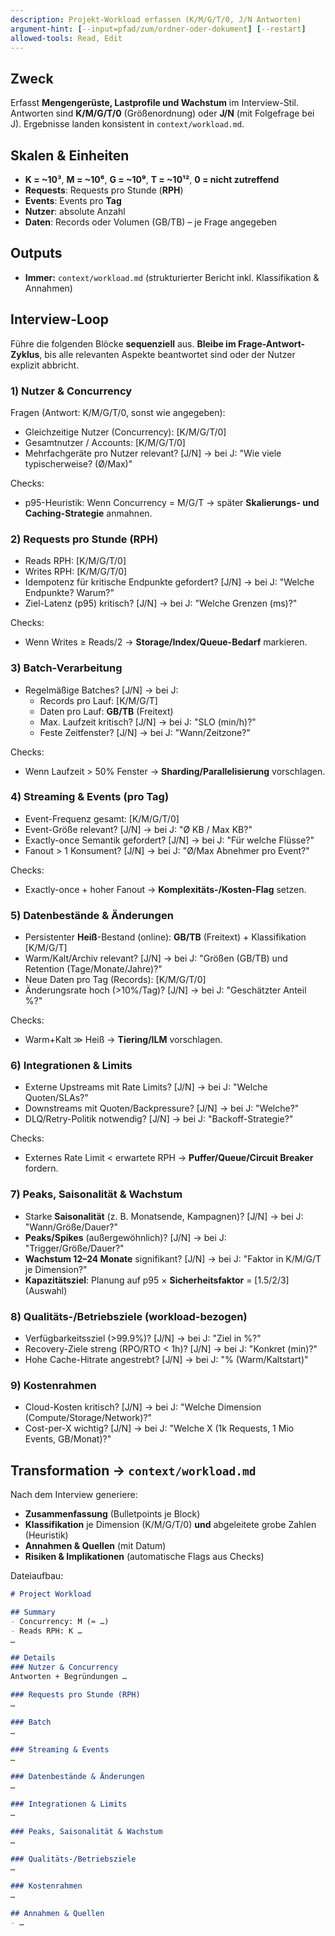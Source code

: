 ```yaml
---
description: Projekt-Workload erfassen (K/M/G/T/0, J/N Antworten)
argument-hint: [--input=pfad/zum/ordner-oder-dokument] [--restart]
allowed-tools: Read, Edit
---
```


## Zweck
Erfasst **Mengengerüste, Lastprofile und Wachstum** im Interview-Stil. Antworten sind **K/M/G/T/0** (Größenordnung) oder **J/N** (mit Folgefrage bei J). Ergebnisse landen konsistent in `context/workload.md`.

## Skalen & Einheiten
- **K = ~10³**, **M = ~10⁶**, **G = ~10⁹**, **T = ~10¹²**, **0 = nicht zutreffend**
- **Requests**: Requests pro Stunde (**RPH**)
- **Events**: Events pro **Tag**
- **Nutzer**: absolute Anzahl
- **Daten**: Records oder Volumen (GB/TB) – je Frage angegeben

## Outputs
- **Immer:** `context/workload.md` (strukturierter Bericht inkl. Klassifikation & Annahmen)

## Interview-Loop
Führe die folgenden Blöcke **sequenziell** aus. **Bleibe im Frage-Antwort-Zyklus**, bis alle relevanten Aspekte beantwortet sind oder der Nutzer explizit abbricht.

### 1) Nutzer & Concurrency
Fragen (Antwort: K/M/G/T/0, sonst wie angegeben):
- Gleichzeitige Nutzer (Concurrency): [K/M/G/T/0]
- Gesamtnutzer / Accounts: [K/M/G/T/0]
- Mehrfachgeräte pro Nutzer relevant? [J/N] → bei J: "Wie viele typischerweise? (Ø/Max)"

Checks:
- p95-Heuristik: Wenn Concurrency = M/G/T → später **Skalierungs- und Caching-Strategie** anmahnen.

### 2) Requests pro Stunde (RPH)
- Reads RPH: [K/M/G/T/0]
- Writes RPH: [K/M/G/T/0]
- Idempotenz für kritische Endpunkte gefordert? [J/N] → bei J: "Welche Endpunkte? Warum?"
- Ziel-Latenz (p95) kritisch? [J/N] → bei J: "Welche Grenzen (ms)?"

Checks:
- Wenn Writes ≥ Reads/2 → **Storage/Index/Queue-Bedarf** markieren.

### 3) Batch-Verarbeitung
- Regelmäßige Batches? [J/N] → bei J:
  - Records pro Lauf: [K/M/G/T]
  - Daten pro Lauf: **GB/TB** (Freitext)
  - Max. Laufzeit kritisch? [J/N] → bei J: "SLO (min/h)?"
  - Feste Zeitfenster? [J/N] → bei J: "Wann/Zeitzone?"

Checks:
- Wenn Laufzeit > 50% Fenster → **Sharding/Parallelisierung** vorschlagen.

### 4) Streaming & Events (pro Tag)
- Event-Frequenz gesamt: [K/M/G/T/0]
- Event-Größe relevant? [J/N] → bei J: "Ø KB / Max KB?"
- Exactly-once Semantik gefordert? [J/N] → bei J: "Für welche Flüsse?"
- Fanout > 1 Konsument? [J/N] → bei J: "Ø/Max Abnehmer pro Event?"

Checks:
- Exactly-once + hoher Fanout → **Komplexitäts-/Kosten-Flag** setzen.

### 5) Datenbestände & Änderungen
- Persistenter **Heiß**-Bestand (online): **GB/TB** (Freitext) + Klassifikation [K/M/G/T]
- Warm/Kalt/Archiv relevant? [J/N] → bei J: "Größen (GB/TB) und Retention (Tage/Monate/Jahre)?"
- Neue Daten pro Tag (Records): [K/M/G/T/0]
- Änderungsrate hoch (>10%/Tag)? [J/N] → bei J: "Geschätzter Anteil %?"

Checks:
- Warm+Kalt ≫ Heiß → **Tiering/ILM** vorschlagen.

### 6) Integrationen & Limits
- Externe Upstreams mit Rate Limits? [J/N] → bei J: "Welche Quoten/SLAs?"
- Downstreams mit Quoten/Backpressure? [J/N] → bei J: "Welche?"
- DLQ/Retry-Politik notwendig? [J/N] → bei J: "Backoff-Strategie?"

Checks:
- Externes Rate Limit < erwartete RPH → **Puffer/Queue/Circuit Breaker** fordern.

### 7) Peaks, Saisonalität & Wachstum
- Starke **Saisonalität** (z. B. Monatsende, Kampagnen)? [J/N] → bei J: "Wann/Größe/Dauer?"
- **Peaks/Spikes** (außergewöhnlich)? [J/N] → bei J: "Trigger/Größe/Dauer?"
- **Wachstum 12–24 Monate** signifikant? [J/N] → bei J: "Faktor in K/M/G/T je Dimension?"
- **Kapazitätsziel**: Planung auf p95 × **Sicherheitsfaktor** = [1.5/2/3] (Auswahl)

### 8) Qualitäts-/Betriebsziele (workload-bezogen)
- Verfügbarkeitssziel (>99.9%)? [J/N] → bei J: "Ziel in %?"
- Recovery-Ziele streng (RPO/RTO < 1h)? [J/N] → bei J: "Konkret (min)?"
- Hohe Cache-Hitrate angestrebt? [J/N] → bei J: "% (Warm/Kaltstart)"

### 9) Kostenrahmen
- Cloud-Kosten kritisch? [J/N] → bei J: "Welche Dimension (Compute/Storage/Network)?"
- Cost-per-X wichtig? [J/N] → bei J: "Welche X (1k Requests, 1 Mio Events, GB/Monat)?"

## Transformation → `context/workload.md`
Nach dem Interview generiere:
- **Zusammenfassung** (Bulletpoints je Block)
- **Klassifikation** je Dimension (K/M/G/T/0) **und** abgeleitete grobe Zahlen (Heuristik)
- **Annahmen & Quellen** (mit Datum)
- **Risiken & Implikationen** (automatische Flags aus Checks)

Dateiaufbau:
```md
# Project Workload

## Summary
- Concurrency: M (≈ …)
- Reads RPH: K …
…

## Details
### Nutzer & Concurrency
Antworten + Begründungen …

### Requests pro Stunde (RPH)
…

### Batch
…

### Streaming & Events
…

### Datenbestände & Änderungen
…

### Integrationen & Limits
…

### Peaks, Saisonalität & Wachstum
…

### Qualitäts-/Betriebsziele
…

### Kostenrahmen
…

## Annahmen & Quellen
- …
